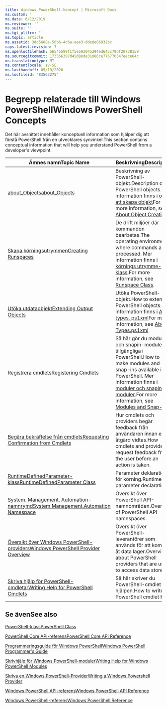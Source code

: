 ```yaml
---
title: Windows PowerShell-koncept | Microsoft Docs
ms.custom: ''
ms.date: 6/12/2019
ms.reviewer: ''
ms.suite: ''
ms.tgt_pltfrm: ''
ms.topic: article
ms.assetid: 3dd5608e-50b6-4c6a-aee3-dde0e86032bc
caps.latest.revision: 7
ms.openlocfilehash: 56545599f1f5e593045294ed645c79df20738159
ms.sourcegitcommit: 173556307d45d88de31086ce776770547eece64c
ms.translationtype: MT
ms.contentlocale: sv-SE
ms.lasthandoff: 05/19/2020
ms.locfileid: "83563275"
---
```

# <a name="windows-powershell-concepts"></a><span data-ttu-id="26d51-102">Begrepp relaterade till Windows PowerShell</span><span class="sxs-lookup"><span data-stu-id="26d51-102">Windows PowerShell Concepts</span></span>

<span data-ttu-id="26d51-103">Det här avsnittet innehåller konceptuell information som hjälper dig att förstå PowerShell från en utvecklares synvinkel.</span><span class="sxs-lookup"><span data-stu-id="26d51-103">This section contains conceptual information that will help you understand PowerShell from a developer's viewpoint.</span></span>

|<span data-ttu-id="26d51-104">Ämnes namn</span><span class="sxs-lookup"><span data-stu-id="26d51-104">Topic Name</span></span>|<span data-ttu-id="26d51-105">Beskrivning</span><span class="sxs-lookup"><span data-stu-id="26d51-105">Description</span></span>|
|----------------|-----------------|
|[<span data-ttu-id="26d51-106">about_Objects</span><span class="sxs-lookup"><span data-stu-id="26d51-106">about_Objects</span></span>](/powershell/module/microsoft.powershell.core/about/about_objects)|<span data-ttu-id="26d51-107">Beskrivning av PowerShell-objekt.</span><span class="sxs-lookup"><span data-stu-id="26d51-107">Description of PowerShell objects.</span></span> <span data-ttu-id="26d51-108">Mer information finns i [om att skapa objekt](/powershell/module/microsoft.powershell.core/about/about_object_creation)</span><span class="sxs-lookup"><span data-stu-id="26d51-108">For more information, see [About Object Creation](/powershell/module/microsoft.powershell.core/about/about_object_creation)</span></span>|
|[<span data-ttu-id="26d51-109">Skapa körningsutrymmen</span><span class="sxs-lookup"><span data-stu-id="26d51-109">Creating Runspaces</span></span>](../hosting/creating-runspaces.md)|<span data-ttu-id="26d51-110">De drift miljöer där kommandon bearbetas.</span><span class="sxs-lookup"><span data-stu-id="26d51-110">The operating environments where commands are processed.</span></span> <span data-ttu-id="26d51-111">Mer information finns i [körnings utrymme-klass](/dotnet/api/system.management.automation.runspaces.runspace).</span><span class="sxs-lookup"><span data-stu-id="26d51-111">For more information, see [Runspace Class](/dotnet/api/system.management.automation.runspaces.runspace).</span></span>|
|[<span data-ttu-id="26d51-112">Utöka utdataobjekt</span><span class="sxs-lookup"><span data-stu-id="26d51-112">Extending Output Objects</span></span>](../cmdlet/extending-output-objects.md)|<span data-ttu-id="26d51-113">Utöka PowerShell-objekt.</span><span class="sxs-lookup"><span data-stu-id="26d51-113">How to extend PowerShell objects.</span></span> <span data-ttu-id="26d51-114">Mer information finns i [About types. ps1xml](/powershell/module/microsoft.powershell.core/about/about_types.ps1xml)</span><span class="sxs-lookup"><span data-stu-id="26d51-114">For more information, see [About Types.ps1xml](/powershell/module/microsoft.powershell.core/about/about_types.ps1xml)</span></span>|
|[<span data-ttu-id="26d51-115">Registrera cmdlets</span><span class="sxs-lookup"><span data-stu-id="26d51-115">Registering Cmdlets</span></span>](../cmdlet/registering-cmdlets.md)|<span data-ttu-id="26d51-116">Så här gör du moduler och snapin-moduler tillgängliga i PowerShell.</span><span class="sxs-lookup"><span data-stu-id="26d51-116">How to make modules and snap-ins available in PowerShell.</span></span> <span data-ttu-id="26d51-117">Mer information finns i [moduler och snapin-moduler](../cmdlet/modules-and-snap-ins.md).</span><span class="sxs-lookup"><span data-stu-id="26d51-117">For more information, see [Modules and Snap-ins](../cmdlet/modules-and-snap-ins.md).</span></span>|
|[<span data-ttu-id="26d51-118">Begära bekräftelse från cmdlets</span><span class="sxs-lookup"><span data-stu-id="26d51-118">Requesting Confirmation from Cmdlets</span></span>](../cmdlet/requesting-confirmation-from-cmdlets.md)|<span data-ttu-id="26d51-119">Hur cmdlets och providers begär feedback från användaren innan en åtgärd vidtas.</span><span class="sxs-lookup"><span data-stu-id="26d51-119">How cmdlets and providers request feedback from the user before an action is taken.</span></span>|
|[<span data-ttu-id="26d51-120">RuntimeDefinedParameter-klass</span><span class="sxs-lookup"><span data-stu-id="26d51-120">RuntimeDefinedParameter Class</span></span>](/dotnet/api/system.management.automation.runtimedefinedparameter)|<span data-ttu-id="26d51-121">Parameter deklarationer för körning.</span><span class="sxs-lookup"><span data-stu-id="26d51-121">Runtime parameter declarations.</span></span>|
|[<span data-ttu-id="26d51-122">System. Management. Automation-namnrymd</span><span class="sxs-lookup"><span data-stu-id="26d51-122">System.Management.Automation Namespace</span></span>](/dotnet/api/System.Management.Automation)|<span data-ttu-id="26d51-123">Översikt över PowerShell API-namnområden.</span><span class="sxs-lookup"><span data-stu-id="26d51-123">Overview of PowerShell API namespaces.</span></span>|
|[<span data-ttu-id="26d51-124">Översikt över Windows PowerShell-providers</span><span class="sxs-lookup"><span data-stu-id="26d51-124">Windows PowerShell Provider Overview</span></span>](../provider/windows-powershell-provider-overview.md)|<span data-ttu-id="26d51-125">Översikt över PowerShell-leverantörer som används för att komma åt data lager.</span><span class="sxs-lookup"><span data-stu-id="26d51-125">Overview about PowerShell providers that are used to access data stores.</span></span>|
|[<span data-ttu-id="26d51-126">Skriva hjälp för PowerShell-cmdletar</span><span class="sxs-lookup"><span data-stu-id="26d51-126">Writing Help for PowerShell Cmdlets</span></span>](../help/writing-help-for-windows-powershell-cmdlets.md)|<span data-ttu-id="26d51-127">Så här skriver du PowerShell-cmdlet-hjälpen.</span><span class="sxs-lookup"><span data-stu-id="26d51-127">How to write PowerShell cmdlet Help.</span></span>|

## <a name="see-also"></a><span data-ttu-id="26d51-128">Se även</span><span class="sxs-lookup"><span data-stu-id="26d51-128">See also</span></span>

[<span data-ttu-id="26d51-129">PowerShell-klass</span><span class="sxs-lookup"><span data-stu-id="26d51-129">PowerShell Class</span></span>](/dotnet/api/system.management.automation.powershell)

[<span data-ttu-id="26d51-130">PowerShell Core API-referens</span><span class="sxs-lookup"><span data-stu-id="26d51-130">PowerShell Core API Reference</span></span>](/dotnet/api/?view=pscore-6.2.0)

[<span data-ttu-id="26d51-131">Programmeringsguide för Windows PowerShell</span><span class="sxs-lookup"><span data-stu-id="26d51-131">Windows PowerShell Programmer's Guide</span></span>](windows-powershell-programmer-s-guide.md)

[<span data-ttu-id="26d51-132">Skrivhjälp för Windows PowerShell-moduler</span><span class="sxs-lookup"><span data-stu-id="26d51-132">Writing Help for Windows PowerShell Modules</span></span>](../module/writing-help-for-windows-powershell-modules.md)

[<span data-ttu-id="26d51-133">Skriva en Windows PowerShell-Provider</span><span class="sxs-lookup"><span data-stu-id="26d51-133">Writing a Windows Powershell Provider</span></span>](../provider/writing-a-windows-powershell-provider.md)

[<span data-ttu-id="26d51-134">Windows PowerShell API-referens</span><span class="sxs-lookup"><span data-stu-id="26d51-134">Windows PowerShell API Reference</span></span>](/dotnet/api/?view=powershellsdk-1.1.0)

[<span data-ttu-id="26d51-135">Windows PowerShell-referens</span><span class="sxs-lookup"><span data-stu-id="26d51-135">Windows PowerShell Reference</span></span>](../windows-powershell-reference.md)
